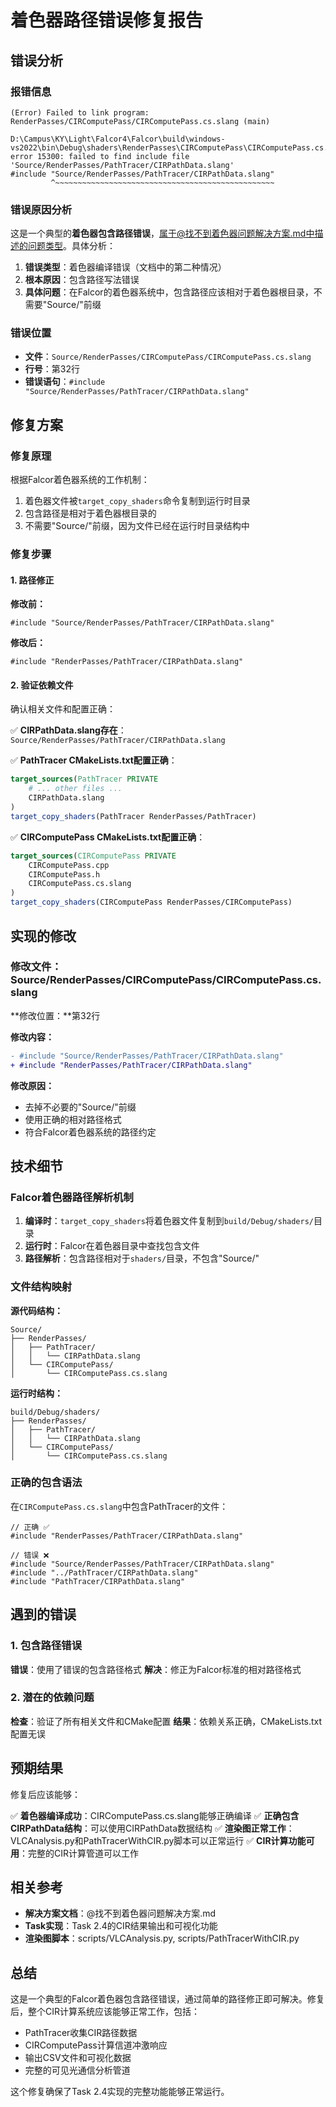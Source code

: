 # 着色器路径错误修复报告

## 错误分析

### 报错信息
```
(Error) Failed to link program:
RenderPasses/CIRComputePass/CIRComputePass.cs.slang (main)

D:\Campus\KY\Light\Falcor4\Falcor\build\windows-vs2022\bin\Debug\shaders\RenderPasses\CIRComputePass\CIRComputePass.cs.slang(32): error 15300: failed to find include file 'Source/RenderPasses/PathTracer/CIRPathData.slang'
#include "Source/RenderPasses/PathTracer/CIRPathData.slang"
         ^~~~~~~~~~~~~~~~~~~~~~~~~~~~~~~~~~~~~~~~~~~~~~~~~~
```

### 错误原因分析

这是一个典型的**着色器包含路径错误**，属于@找不到着色器问题解决方案.md中描述的问题类型。具体分析：

1. **错误类型**：着色器编译错误（文档中的第二种情况）
2. **根本原因**：包含路径写法错误
3. **具体问题**：在Falcor的着色器系统中，包含路径应该相对于着色器根目录，不需要"Source/"前缀

### 错误位置
- **文件**：`Source/RenderPasses/CIRComputePass/CIRComputePass.cs.slang`
- **行号**：第32行
- **错误语句**：`#include "Source/RenderPasses/PathTracer/CIRPathData.slang"`

## 修复方案

### 修复原理

根据Falcor着色器系统的工作机制：
1. 着色器文件被`target_copy_shaders`命令复制到运行时目录
2. 包含路径是相对于着色器根目录的
3. 不需要"Source/"前缀，因为文件已经在运行时目录结构中

### 修复步骤

#### 1. 路径修正

**修改前：**
```hlsl
#include "Source/RenderPasses/PathTracer/CIRPathData.slang"
```

**修改后：**
```hlsl
#include "RenderPasses/PathTracer/CIRPathData.slang"
```

#### 2. 验证依赖文件

确认相关文件和配置正确：

✅ **CIRPathData.slang存在**：`Source/RenderPasses/PathTracer/CIRPathData.slang`

✅ **PathTracer CMakeLists.txt配置正确**：
```cmake
target_sources(PathTracer PRIVATE
    # ... other files ...
    CIRPathData.slang
)
target_copy_shaders(PathTracer RenderPasses/PathTracer)
```

✅ **CIRComputePass CMakeLists.txt配置正确**：
```cmake
target_sources(CIRComputePass PRIVATE
    CIRComputePass.cpp
    CIRComputePass.h
    CIRComputePass.cs.slang
)
target_copy_shaders(CIRComputePass RenderPasses/CIRComputePass)
```

## 实现的修改

### 修改文件：Source/RenderPasses/CIRComputePass/CIRComputePass.cs.slang

**修改位置：**第32行

**修改内容：**
```diff
- #include "Source/RenderPasses/PathTracer/CIRPathData.slang"
+ #include "RenderPasses/PathTracer/CIRPathData.slang"
```

**修改原因：**
- 去掉不必要的"Source/"前缀
- 使用正确的相对路径格式
- 符合Falcor着色器系统的路径约定

## 技术细节

### Falcor着色器路径解析机制

1. **编译时**：`target_copy_shaders`将着色器文件复制到`build/Debug/shaders/`目录
2. **运行时**：Falcor在着色器目录中查找包含文件
3. **路径解析**：包含路径相对于`shaders/`目录，不包含"Source/"

### 文件结构映射

**源代码结构：**
```
Source/
├── RenderPasses/
│   ├── PathTracer/
│   │   └── CIRPathData.slang
│   └── CIRComputePass/
│       └── CIRComputePass.cs.slang
```

**运行时结构：**
```
build/Debug/shaders/
├── RenderPasses/
│   ├── PathTracer/
│   │   └── CIRPathData.slang
│   └── CIRComputePass/
│       └── CIRComputePass.cs.slang
```

### 正确的包含语法

在`CIRComputePass.cs.slang`中包含PathTracer的文件：
```hlsl
// 正确 ✅
#include "RenderPasses/PathTracer/CIRPathData.slang"

// 错误 ❌
#include "Source/RenderPasses/PathTracer/CIRPathData.slang"
#include "../PathTracer/CIRPathData.slang"
#include "PathTracer/CIRPathData.slang"
```

## 遇到的错误

### 1. 包含路径错误
**错误**：使用了错误的包含路径格式
**解决**：修正为Falcor标准的相对路径格式

### 2. 潜在的依赖问题
**检查**：验证了所有相关文件和CMake配置
**结果**：依赖关系正确，CMakeLists.txt配置无误

## 预期结果

修复后应该能够：

✅ **着色器编译成功**：CIRComputePass.cs.slang能够正确编译
✅ **正确包含CIRPathData结构**：可以使用CIRPathData数据结构
✅ **渲染图正常工作**：VLCAnalysis.py和PathTracerWithCIR.py脚本可以正常运行
✅ **CIR计算功能可用**：完整的CIR计算管道可以工作

## 相关参考

- **解决方案文档**：@找不到着色器问题解决方案.md
- **Task实现**：Task 2.4的CIR结果输出和可视化功能
- **渲染图脚本**：scripts/VLCAnalysis.py, scripts/PathTracerWithCIR.py

## 总结

这是一个典型的Falcor着色器包含路径错误，通过简单的路径修正即可解决。修复后，整个CIR计算系统应该能够正常工作，包括：

- PathTracer收集CIR路径数据
- CIRComputePass计算信道冲激响应  
- 输出CSV文件和可视化数据
- 完整的可见光通信分析管道

这个修复确保了Task 2.4实现的完整功能能够正常运行。 